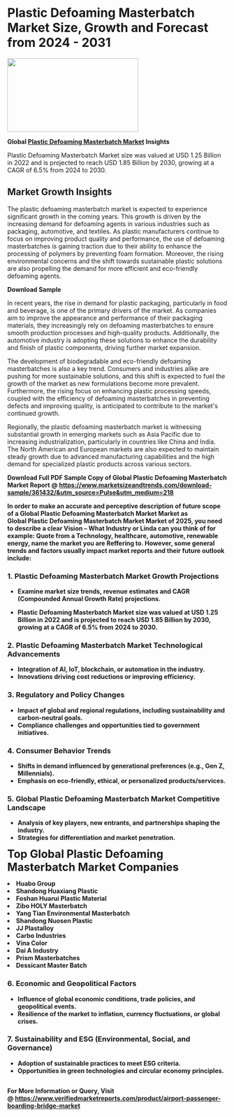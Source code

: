 <H1>Plastic Defoaming Masterbatch Market Size, Growth and Forecast from 2024 - 2031</H1><img class="aligncenter size-medium wp-image-584254" src="https://thirdeyenews.in/wp-content/uploads/2024/09/Global-Market-Research-300x168.jpeg" alt="" width="300" height="168" /><p><strong>Global&nbsp;<a href="https://www.marketsizeandtrends.com/download-sample/361432/&amp;utm_source=Pulse&amp;utm_medium=218">Plastic Defoaming Masterbatch Market</a> Insights</strong></p><p>Plastic Defoaming Masterbatch Market size was valued at USD 1.25 Billion in 2022 and is projected to reach USD 1.85 Billion by 2030, growing at a CAGR of 6.5% from 2024 to 2030.</p><p><h2>Market Growth Insights</h2> <p>The plastic defoaming masterbatch market is expected to experience significant growth in the coming years. This growth is driven by the increasing demand for defoaming agents in various industries such as packaging, automotive, and textiles. As plastic manufacturers continue to focus on improving product quality and performance, the use of defoaming masterbatches is gaining traction due to their ability to enhance the processing of polymers by preventing foam formation. Moreover, the rising environmental concerns and the shift towards sustainable plastic solutions are also propelling the demand for more efficient and eco-friendly defoaming agents.</p> <p><strong>Download Sample</strong></p> <p>In recent years, the rise in demand for plastic packaging, particularly in food and beverage, is one of the primary drivers of the market. As companies aim to improve the appearance and performance of their packaging materials, they increasingly rely on defoaming masterbatches to ensure smooth production processes and high-quality products. Additionally, the automotive industry is adopting these solutions to enhance the durability and finish of plastic components, driving further market expansion.</p> <p>The development of biodegradable and eco-friendly defoaming masterbatches is also a key trend. Consumers and industries alike are pushing for more sustainable solutions, and this shift is expected to fuel the growth of the market as new formulations become more prevalent. Furthermore, the rising focus on enhancing plastic processing speeds, coupled with the efficiency of defoaming masterbatches in preventing defects and improving quality, is anticipated to contribute to the market's continued growth.</p> <p>Regionally, the plastic defoaming masterbatch market is witnessing substantial growth in emerging markets such as Asia Pacific due to increasing industrialization, particularly in countries like China and India. The North American and European markets are also expected to maintain steady growth due to advanced manufacturing capabilities and the high demand for specialized plastic products across various sectors.</p> <p><strong></p><p><span class=""><strong>Download Full PDF Sample Copy of Global Plastic Defoaming Masterbatch Market Report</strong> @ <a href="https://www.marketsizeandtrends.com/download-sample/361432/&amp;utm_source=Pulse&amp;utm_medium=218" target="_blank">https://www.marketsizeandtrends.com/download-sample/361432/&amp;utm_source=Pulse&amp;utm_medium=218</a></span></p><p>In order to make an accurate and perceptive description of future scope of a Global&nbsp;Plastic Defoaming Masterbatch Market Market as Global&nbsp;Plastic Defoaming Masterbatch Market Market of 2025, you need to describe a clear Vision &ndash; What Industry or Linda can you think of for example: Quote from a Technology, healthcare, automotive, renewable energy, name the market you are Reffering to. However, some general trends and factors usually impact market reports and their future outlook include:</p><h3>1.&nbsp;<strong>Plastic Defoaming Masterbatch Market Growth Projections</strong></h3><ul><li>Examine market size trends, revenue estimates and CAGR (Compounded Annual Growth Rate) projections.</li><li><p>Plastic Defoaming Masterbatch Market size was valued at USD 1.25 Billion in 2022 and is projected to reach USD 1.85 Billion by 2030, growing at a CAGR of 6.5% from 2024 to 2030.</p></li></ul><h3>2.&nbsp;<strong>Plastic Defoaming Masterbatch Market Technological Advancements</strong></h3><ul><li>Integration of AI, IoT, blockchain, or automation in the industry.</li><li>Innovations driving cost reductions or improving efficiency.</li></ul><h3>3.&nbsp;<strong>Regulatory and Policy Changes</strong></h3><ul><li>Impact of global and regional regulations, including sustainability and carbon-neutral goals.</li><li>Compliance challenges and opportunities tied to government initiatives.</li></ul><h3>4.&nbsp;<strong>Consumer Behavior Trends</strong></h3><ul><li>Shifts in demand influenced by generational preferences (e.g., Gen Z, Millennials).</li><li>Emphasis on eco-friendly, ethical, or personalized products/services.</li></ul><h3>5.&nbsp;<strong>Global Plastic Defoaming Masterbatch Market Competitive Landscape</strong></h3><ul><li>Analysis of key players, new entrants, and partnerships shaping the industry.</li><li>Strategies for differentiation and market penetration.</li></ul><p data-pm-slice="1 1 []"><span style="color: inherit; font-family: inherit; font-size: 25px;">Top Global Plastic Defoaming Masterbatch Market Companies</span></p><div class="" data-test-id=""><p><li>Huabo Group</li><li> Shandong Huaxiang Plastic</li><li> Foshan Huarui Plastic Material</li><li> Zibo HOLY Masterbatch</li><li> Yang Tian Environmental Masterbatch</li><li> Shandong Nuosen Plastic</li><li> JJ Plastalloy</li><li> Carbo Industries</li><li> Vina Color</li><li> Dai A Industry</li><li> Prism Masterbatches</li><li> Dessicant Master Batch</li></p></div><h3>6.&nbsp;<strong>Economic and Geopolitical Factors</strong></h3><ul><li>Influence of global economic conditions, trade policies, and geopolitical events.</li><li>Resilience of the market to inflation, currency fluctuations, or global crises.</li></ul><h3>7.&nbsp;<strong>Sustainability and ESG (Environmental, Social, and Governance)</strong></h3><ul><li>Adoption of sustainable practices to meet ESG criteria.</li><li>Opportunities in green technologies and circular economy principles.</li></ul><h2><strong style="font-size: 14px;">For More Information or Query, Visit @&nbsp;</strong><a style="background-color: #ffffff; font-size: 14px;" href="https://www.marketsizeandtrends.com/report/plastic-defoaming-masterbatch-market/" target="_blank">https://www.verifiedmarketreports.com/product/airport-passenger-boarding-bridge-market</a></h2>
